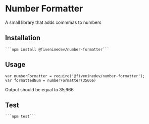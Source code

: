 Number Formatter
================

A small library that adds commmas to numbers

##  Installation

    ```npm install @fiveninedev/number-formatter```

##  Usage

    var numberFormatter = require('@fiveninedev/number-formatter');
    var formattedNum = numberFormatter(35666)

  Output should be equal to 35,666

##  Test

    ```npm test```

